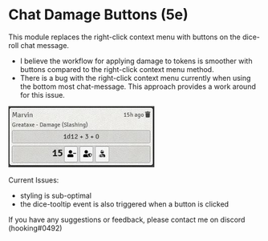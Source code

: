 # Chat Damage Buttons (5e)

This module replaces the right-click context menu with buttons on the dice-roll chat message. 
- I believe the workflow for applying damage to tokens is smoother with buttons compared to the right-click context menu method.
- There is a bug with the right-click context menu currently when using the bottom most chat-message. This approach provides a work around for this issue.

![example](preview.jpg)

Current Issues:
- styling is sub-optimal
- the dice-tooltip event is also triggered when a button is clicked

If you have any suggestions or feedback, please contact me on discord (hooking#0492)
